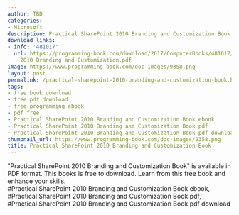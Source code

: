 ```yaml
---
author: TBD
categories:
- Microsoft
description: Practical SharePoint 2010 Branding and Customization Book
download_links:
- info: '481017'
  url: https://programming-book.com/download/2017/ComputerBooks/481017/Practical SharePoint
    2010 Branding and Customization.pdf
image: https://www.programming-book.com/doc-images/9358.png
layout: post
permalink: /practical-sharepoint-2010-branding-and-customization-book.html
tags:
- free book download
- free pdf download
- free programming ebook
- pdf free
- Practical SharePoint 2010 Branding and Customization Book ebook
- Practical SharePoint 2010 Branding and Customization Book pdf
- Practical SharePoint 2010 Branding and Customization Book pdf download
thumbnail_url: https://www.programming-book.com/doc-images/9358.png
title: Practical SharePoint 2010 Branding and Customization Book
---
```


 
<div class="item-desc text-justify">
  "Practical SharePoint 2010 Branding and Customization Book" is available in PDF format. This books is free to download. Learn from this free book and enhance your skills.
  <br>
  #Practical SharePoint 2010 Branding and Customization Book ebook, #Practical SharePoint 2010 Branding and Customization Book pdf, #Practical SharePoint 2010 Branding and Customization Book pdf download
</div>